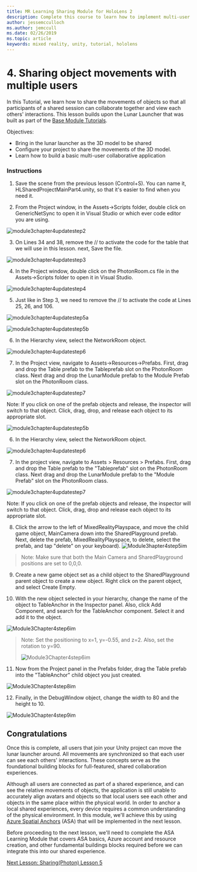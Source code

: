```yaml
---
title: MR Learning Sharing Module for HoloLens 2
description: Complete this course to learn how to implement multi-user shared experiences within a HoloLens 2 application.
author: jessemcculloch
ms.author: jemccull
ms.date: 02/26/2019
ms.topic: article
keywords: mixed reality, unity, tutorial, hololens
---
```



# 4. Sharing object movements with multiple users

In this Tutorial, we learn how to share the movements of objects so that all participants of a shared session can collaborate together and view each others' interactions. This lesson builds upon the Lunar Launcher that was built as part of the [Base Module Tutorials](mrlearning-base.md).

Objectives:

- Bring in the lunar launcher as the 3D model to be shared
- Configure your project to share the movements of the 3D model.
- Learn how to build a basic multi-user collaborative application

### Instructions


1. Save the scene from the previous lesson (Control+S). You can name it, HLSharedProjectMainPart4.unity, so that it's easier to find when you need it.

2. From the Project window, in the Assets->Scripts folder, double click on GenericNetSync to open it in Visual Studio or which ever code editor you are using.  

![module3chapter4updatestep2](images/module3chapter4updatestep2.png)

3. On Lines 34 and 38, remove the // to activate the code for the table that we will use in this lesson. next, Save the file. 

![module3chapter4updatestep3](images/module3chapter4updatestep3.png)

4. In the Project window, double click on the PhotonRoom.cs file in the Assets->Scripts folder to open it in Visual Studio. 

![module3chapter4updatestep4](images/module3chapter4updatestep4.png)

5. Just like in Step 3, we need to remove the // to activate the code at Lines 25, 26, and 106.

![module3chapter4updatestep5a](images/module3chapter4updatestep5a.png) 

![module3chapter4updatestep5b](images/module3chapter4updatestep5b.png)

6. In the Hierarchy view, select the NetworkRoom object.

![module3chapter4updatestep6](images/module3chapter4updatestep6.png)

7. In the Project view, navigate to Assets->Resources->Prefabs. First, drag and drop the Table prefab to the Tableprefab slot on the PhotonRoom class. Next drag and drop the LunarModule prefab to the Module Prefab slot on the PhotonRoom class.

![module3chapter4updatestep7](images/module3chapter4updatestep7.png)

   Note: If you click on one of the prefab objects and release, the inspector will switch to that object. Click, drag, drop, and release each object to its appropriate slot.

![module3chapter4updatestep5b](images/module3chapter4updatestep5b.png)

6. In the Hierarchy view, select the NetworkRoom object.

![module3chapter4updatestep6](images/module3chapter4updatestep6.png)

7. In the project view, navigate to Assets > Resources > Prefabs. First, drag and drop the Table prefab to the "Tableprefab" slot on the PhotonRoom class. Next drag and drop the LunarModule prefab to the "Module Prefab" slot on the PhotonRoom class. 

![module3chapter4updatestep7](images/module3chapter4updatestep7.png)

Note: If you click on one of the prefab objects and release, the inspector will switch to that object. Click, drag, drop and release each object to its appropriate slot.


8. Click the arrow to the left of MixedRealityPlayspace, and move the child game object, MainCamera down into the SharedPlayground prefab. Next, delete the prefab, MixedRealityPlayspace, to delete, select the prefab, and tap "delete" on your keyboard).
![Module3hapter4step5im](images/module3chapter4step5im.PNG)

>Note:  Make sure that both the Main Camera and SharedPlayground positions are set to 0,0,0.
>

9. Create a new game object set as a child object to the SharedPlayground parent object to create a new object. Right click on the parent object, and select Create Empty. 

10. With the new object selected in your hierarchy, change the name of the object to TableAnchor in the Inspector panel. Also, click Add Component, and search for the TableAnchor component. Select it and add it to the object. 

![Module3Chapter4step6im](images/module3chapter4step7im.PNG)

> Note: Set the positioning to x=1, y=-0.55, and z=2. Also, set the rotation to y=90. 
>
> ![Module3Chapter4step6im](images/module3chapter4noteim.PNG)

11. Now from the Project panel in the Prefabs folder, drag the Table prefab into the "TableAnchor" child object you just created.

![Module3Chapter4step8im](images/module3chapter4step8im.PNG)

12. Finally, in the DebugWindow object, change the width to 80 and the height to 10.

![Module3Chapter4step9im](images/module3chapter4step11im.PNG)

## Congratulations


Once this is complete, all users that join your Unity project can move the lunar launcher around. All movements are synchronized so that each user can see each others' interactions. These concepts serve as the foundational building blocks for full-featured, shared collaboration experiences. 

Although all users are connected as part of a shared experience, and can see the relative movements of objects, the application is still unable to accurately align avatars and objects so that local users see each other and objects in the same place within the physical world. In order to anchor a local shared experiences, every device requires a common understanding of the physical environment. In this module, we'll achieve this by using [Azure Spatial Anchors](<https://azure.microsoft.com/en-us/services/spatial-anchors/>) (ASA) that will be implemented in the next lesson.

Before proceeding to the next lesson, we'll need to complete the ASA Learning Module that covers ASA basics, Azure account and resource creation, and other fundamental buildings blocks required before we can integrate this into our shared experience.

[Next Lesson: Sharing(Photon) Lesson 5](mrlearning-sharing(photon)-ch5.md)

